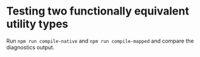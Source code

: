 # Testing two functionally equivalent utility types

Run `npm run compile-native` and `npm run compile-mapped` and compare the diagnostics output.

